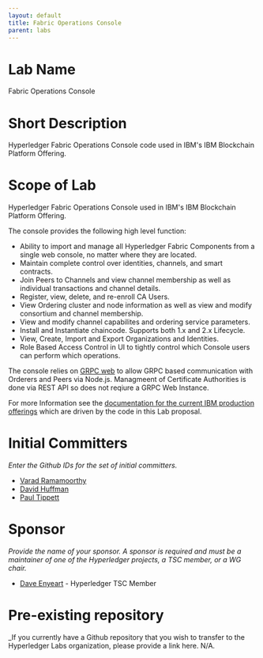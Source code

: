 ```yaml
---
layout: default
title: Fabric Operations Console
parent: labs
---
```

# Lab Name
Fabric Operations Console

# Short Description
Hyperledger Fabric Operations Console code used in IBM's IBM Blockchain Platform Offering.

# Scope of Lab
Hyperledger Fabric Operations Console used in IBM's IBM Blockchain Platform Offering.

The console provides the following high level function:

- Ability to import and manage all Hyperledger Fabric Components from a single web console, no matter where they are located.
- Maintain complete control over identities, channels, and smart contracts.
- Join Peers to Channels and view channel membership as well as individual transactions and channel details.
- Register, view, delete, and re-enroll CA Users.
- View Ordering cluster and node information as well as view and modify consortium and channel membership.
- View and modify channel capabilites and ordering service parameters.
- Install and Instantiate chaincode.  Supports both 1.x and 2.x Lifecycle.
- View, Create, Import and Export Organizations and Identities.
- Role Based Access Control in UI to tightly control which Console users can perform which operations.

The console relies on [GRPC web](https://grpc.io/docs/platforms/web/) to allow GRPC based communication with Orderers and Peers via Node.js.  Managmeent of Certificate Authorities is done via REST API so does not reqiure a GRPC Web Instance.

For more Information see the [documentation for the current IBM production offerings](https://cloud.ibm.com/docs/blockchain-sw-252?topic=blockchain-sw-252-ibp-console-govern) which are driven by the code in this Lab proposal.

# Initial Committers
_Enter the Github IDs for the set of initial committers._
- [Varad Ramamoorthy](https://github.com/varadgit)
- [David Huffman](https://github.com/dshuffma-ibm)
- [Paul Tippett](https://github.com/ptippett)

# Sponsor
_Provide the name of your sponsor. A sponsor is required and must be a maintainer of one of the Hyperledger projects, a TSC member, or a WG chair._
- [Dave Enyeart](https://github.com/denyeart)  - Hyperledger TSC Member
# Pre-existing repository
_If you currently have a Github repository that you wish to transfer to the Hyperledger Labs organization, please provide a link here. N/A.
